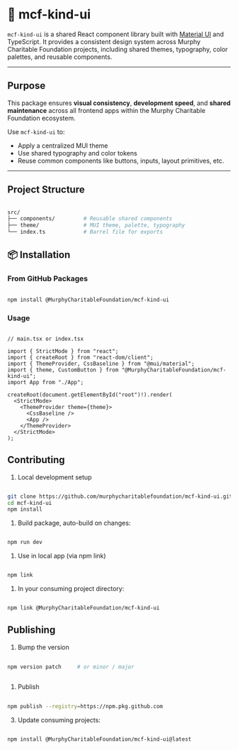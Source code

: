 # 🧱 mcf-kind-ui

`mcf-kind-ui` is a shared React component library built with [Material
UI](https://mui.com/) and TypeScript. It provides a consistent design
system across Murphy Charitable Foundation projects, including shared
themes, typography, color palettes, and reusable components.

---

## Purpose

This package ensures **visual consistency**, **development speed**,
and **shared maintenance** across all frontend apps within the Murphy
Charitable Foundation ecosystem.

Use `mcf-kind-ui` to:

- Apply a centralized MUI theme
- Use shared typography and color tokens
- Reuse common components like buttons, inputs, layout primitives,
  etc.

---

## Project Structure

```bash

src/
├── components/         # Reusable shared components
├── theme/              # MUI theme, palette, typography
└── index.ts            # Barrel file for exports

```

## 📦 Installation

### From GitHub Packages

```bash

npm install @MurphyCharitableFoundation/mcf-kind-ui

```

### Usage 

```tsx

// main.tsx or index.tsx

import { StrictMode } from "react";
import { createRoot } from "react-dom/client";
import { ThemeProvider, CssBaseline } from "@mui/material";
import { theme, CustomButton } from "@MurphyCharitableFoundation/mcf-kind-ui";
import App from "./App";

createRoot(document.getElementById("root")!).render(
  <StrictMode>
    <ThemeProvider theme={theme}>
      <CssBaseline />
      <App />
    </ThemeProvider>
  </StrictMode>
);

```


## Contributing

1. Local development setup
```bash

git clone https://github.com/murphycharitablefoundation/mcf-kind-ui.git
cd mcf-kind-ui
npm install

```

1. Build package, auto-build on changes:
```bash

npm run dev

```

1. Use in local app (via npm link)
```bash

npm link

```

1. In your consuming project directory:
```bash

npm link @MurphyCharitableFoundation/mcf-kind-ui

```

## Publishing

1. Bump the version
```bash
	
npm version patch     # or minor / major
	
```

1. Publish
```bash
   
npm publish --registry=https://npm.pkg.github.com

```

3. Update consuming projects:
```bash

npm install @MurphyCharitableFoundation/mcf-kind-ui@latest

```

